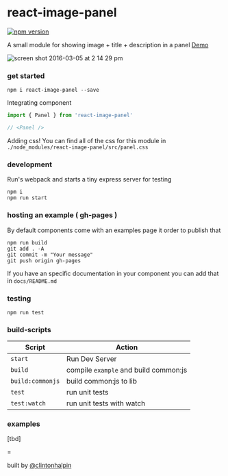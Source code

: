 # react-image-panel 
[![npm version](https://badge.fury.io/js/react-image-panel.svg)](https://badge.fury.io/js/react-image-panel)

A small module for showing image + title + description in a panel [Demo](http://clintonhalpin.github.io/react-image-panel/example/)

![screen shot 2016-03-05 at 2 14 29 pm](https://cloud.githubusercontent.com/assets/523933/13549840/9e3462ec-e2dc-11e5-829d-505a75996c21.png)

### get started
```shell
npm i react-image-panel --save
```

Integrating component
```javascript
import { Panel } from 'react-image-panel'

// <Panel />
```

Adding css!
You can find all of the css for this module in `./node_modules/react-image-panel/src/panel.css`

### development
Run's webpack and starts a tiny express server for testing

```shell
npm i 
npm run start
```

### hosting an example ( gh-pages )
By default components come with an examples page it order to publish that
```
npm run build
git add . -A
git commit -m "Your message"
git push origin gh-pages
```

If you have an specific documentation in your component you can add that in `docs/README.md`

### testing

```shell
npm run test
```

### build-scripts

| Script  | Action |
| ------------- | ------------- |
| `start`  | Run Dev Server  |
| `build`  | compile `example` and build common:js  |
| `build:commonjs`  | build common:js to lib  |
| `test`  | run unit tests |
| `test:watch`  | run unit tests with watch |

### examples
[tbd]

=

built by [@clintonhalpin](http://twitter.com/clintonhalpin)

